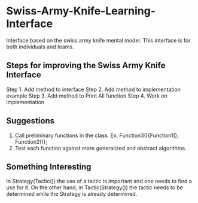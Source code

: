 # Swiss-Army-Knife-Learning-Interface
Interface based on the swiss army knife mental model.
This interface is for both individuals and teams.

## Steps for improving the Swiss Army Knife Interface
Step 1. Add method to interface
Step 2. Add method to implementation example
Step 3. Add method to Print All function
Step 4. Work on implementation

## Suggestions
1. Call preliminary functions in the class.
Ex. Function3(){Function1(); Function2()};
2. Test each function against more generalized and abstract algorithms. 

## Something Interesting
In Strategy(Tactic()) the use of a tactic is important and one needs to find a use for it. On the other hand, in Tactic(Strategy()) the tactic needs to be determined while the Strategy is already determined.


